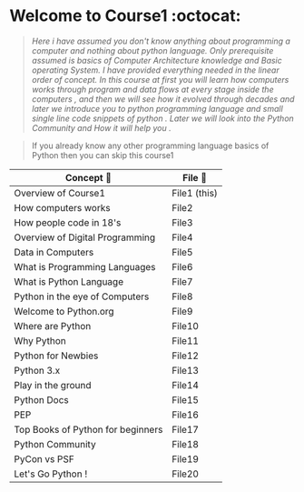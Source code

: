 # Welcome to Course1 :octocat:
> _Here i have assumed you don't know anything about programming a computer and nothing about python language. Only prerequisite assumed is basics of Computer Architecture knowledge and Basic operating System. I have provided everything needed in the linear order of concept. 
In this course at first you will learn how computers works through program and data flows at every stage inside the computers , and then we will see how it evolved through decades and later we introduce you to python programming language and small single line code snippets of python . 
Later we will look into the Python Community and How it will help you ._

> If you already know any other programming language basics of Python then you can skip this course1

Concept :pencil: | File :bookmark_tabs:
--------|-------
Overview of Course1 | File1 (this)
How computers works | File2
How people code in 18's | File3
Overview of Digital Programming | File4
Data in Computers | File5
What is Programming Languages | File6
What is Python Language | File7
Python in the eye of Computers | File8
Welcome to Python.org | File9
Where are Python | File10
Why Python | File11
Python for Newbies | File12
Python 3.x | File13
Play in the ground | File14
Python Docs | File15
PEP | File16
Top Books of Python for beginners | File17
Python Community | File18
PyCon vs PSF | File19
Let's Go Python ! | File20
